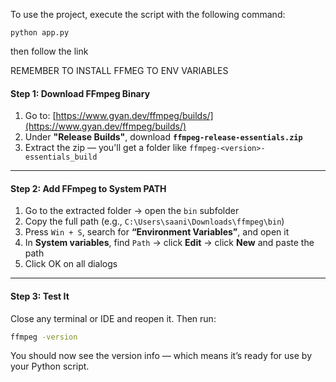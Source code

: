 To use the project, execute the script with the following command:

```
python app.py
```

then follow the link 

REMEMBER TO INSTALL FFMEG TO ENV VARIABLES

#### Step 1: Download FFmpeg Binary

1. Go to: [https://www.gyan.dev/ffmpeg/builds/](https://www.gyan.dev/ffmpeg/builds/)
2. Under **"Release Builds"**, download **`ffmpeg-release-essentials.zip`**
3. Extract the zip — you'll get a folder like `ffmpeg-<version>-essentials_build`

---

#### Step 2: Add FFmpeg to System PATH

1. Go to the extracted folder → open the `bin` subfolder
2. Copy the full path (e.g., `C:\Users\saani\Downloads\ffmpeg\bin`)
3. Press `Win + S`, search for **“Environment Variables”**, and open it
4. In **System variables**, find `Path` → click **Edit** → click **New** and paste the path
5. Click OK on all dialogs

---

#### Step 3: Test It

Close any terminal or IDE and reopen it. Then run:

```bash
ffmpeg -version
```

You should now see the version info — which means it’s ready for use by your Python script.
